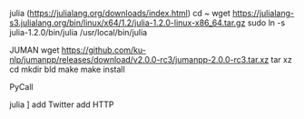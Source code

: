 julia
(https://julialang.org/downloads/index.html)
cd ~
wget https://julialang-s3.julialang.org/bin/linux/x64/1.2/julia-1.2.0-linux-x86_64.tar.gz
sudo ln -s julia-1.2.0/bin/julia /usr/local/bin/julia

JUMAN
wget https://github.com/ku-nlp/jumanpp/releases/download/v2.0.0-rc3/jumanpp-2.0.0-rc3.tar.xz
tar xz 
cd
mkdir bld
make
make install

PyCall

julia
]
add Twitter
add HTTP

